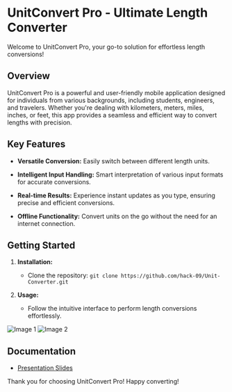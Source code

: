 # UnitConvert Pro - Ultimate Length Converter

Welcome to UnitConvert Pro, your go-to solution for effortless length conversions!

## Overview

UnitConvert Pro is a powerful and user-friendly mobile application designed for individuals from various backgrounds, including students, engineers, and travelers. Whether you're dealing with kilometers, meters, miles, inches, or feet, this app provides a seamless and efficient way to convert lengths with precision.

## Key Features

- **Versatile Conversion:** Easily switch between different length units.
  
- **Intelligent Input Handling:** Smart interpretation of various input formats for accurate conversions.

- **Real-time Results:** Experience instant updates as you type, ensuring precise and efficient conversions.

- **Offline Functionality:** Convert units on the go without the need for an internet connection.

## Getting Started

1. **Installation:**
   - Clone the repository: `git clone https://github.com/hack-09/Unit-Converter.git`

2. **Usage:**
   - Follow the intuitive interface to perform length conversions effortlessly.
<img class="resized-image" src="https://github.com/hack-09/Unit-Converter/assets/121863049/328b6633-50d2-40ac-8bfd-b0c56d5a5c74" alt="Image 1">
<img class="resized-image" src="https://github.com/hack-09/Unit-Converter/assets/121863049/436ec9c0-38fa-404c-93a1-36977868862b" alt="Image 2">

## Documentation

- [Presentation Slides](docs/UnitConverter.pptx)

Thank you for choosing UnitConvert Pro! Happy converting!
